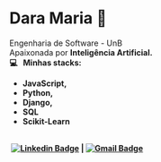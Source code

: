 # Dara Maria :cherry_blossom:

Engenharia de Software - UnB
 <br/>Apaixonada por <b>Inteligência Artificial<b>.
 <br/> :computer: &nbsp; Minhas stacks: 
 - JavaScript, 
 - Python, 
 - Django, 
 - SQL
 - Scikit-Learn
 
 <br/>  &nbsp;[![Linkedin Badge](https://img.shields.io/badge/-DaraMaria-blue?style=flat-square&logo=Linkedin&logoColor=white&link=https://www.linkedin.com/in/dara-maria/)](https://www.linkedin.com/in/dara-maria/) 
| 
[![Gmail Badge](https://img.shields.io/badge/-darasousa09@gmail.com-c14438?style=flat-square&logo=Gmail&logoColor=white&link=mailto:darasousa09.com)](mailto:darasousa09@gmail.com)

